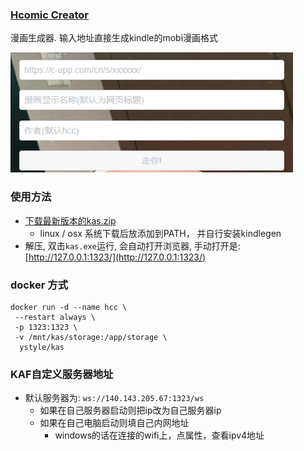 ### [Hcomic Creator](https://kas.ystyle.top)

漫画生成器. 输入地址直接生成kindle的mobi漫画格式

[![](public/asset/screenshot.png)](https://kas.ystyle.top)

### 使用方法
- [下载最新版本的kas.zip](https://github.com/ystyle/kas/releases/latest)
  - linux / osx 系统下载后放添加到PATH， 并自行安装kindlegen
- 解压, 双击`kas.exe`运行, 会自动打开浏览器, 手动打开是: [http://127.0.0.1:1323/](http://127.0.0.1:1323/)

### docker 方式
```shell script
docker run -d --name hcc \
 --restart always \
 -p 1323:1323 \
 -v /mnt/kas/storage:/app/storage \
  ystyle/kas
```

### KAF自定义服务器地址
- 默认服务器为: `ws://140.143.205.67:1323/ws`
  - 如果在自己服务器启动则把ip改为自己服务器ip
  - 如果在自己电脑启动则填自己内网地址
    - windows的话在连接的wifi上，点属性，查看ipv4地址